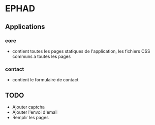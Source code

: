 # EPHAD

## Applications
### core
- contient toutes les pages statiques de l'application, les fichiers CSS communs a toutes les pages

### contact
- contient le formulaire de contact

## TODO
- Ajouter captcha
- Ajouter l'envoi d'email
- Remplir les pages
